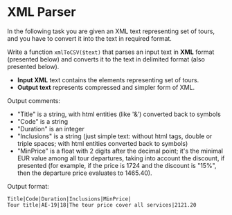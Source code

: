 XML Parser
==========


In the following task you are given an XML text representing set of tours, and you have to convert it into the text in required format.

Write a function `xmlToCSV($text)` that parses an input text in **XML** format (presented below) and converts it to the text in delimited format (also presented below).

* **Input XML** text contains the elements representing set of tours.
* **Output text** represents compressed and simpler form of XML.


Output comments:

* "Title" is a string, with html entities (like '&amp;') converted back to symbols
* "Code" is a string
* "Duration" is an integer
* "Inclusions" is a string (just simple text: without html tags, double or triple spaces; with html entities converted back to symbols)
* "MinPrice" is a float with 2 digits after the decimal point; it's the minimal EUR value among all tour departures, taking into account the discount, if presented (for example, if the price is 1724 and the discount is "15%", then the departure price evaluates to 1465.40).


Output format:

	Title|Code|Duration|Inclusions|MinPrice|
	Tour title|AE-19|18|The tour price cover all services|2121.20
